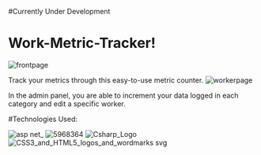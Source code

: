 #Currently Under Development 

# Work-Metric-Tracker!
![frontpage](https://user-images.githubusercontent.com/67939160/204055804-6f0c2891-7893-4509-a95d-d6dff3a989ab.png)



Track your metrics through this easy-to-use metric counter. 
![workerpage](https://user-images.githubusercontent.com/67939160/204055816-8fca962d-9efd-49ef-8133-87ddd4ef6441.png)



In the admin panel, you are able to increment your data logged in each category and edit a specific worker. 


#Technologies Used: 


![asp net_](https://user-images.githubusercontent.com/67939160/203492956-d3acbc2b-cce5-4fe4-ab1c-b45804235f32.jpg)
![5968364](https://user-images.githubusercontent.com/67939160/203492966-8c6192e5-8afc-4f3c-b9a7-4d21bf0654af.png)
![Csharp_Logo](https://user-images.githubusercontent.com/67939160/203492972-604f5180-4741-4b33-b7c7-8f68cdd68c9c.png)
![CSS3_and_HTML5_logos_and_wordmarks svg](https://user-images.githubusercontent.com/67939160/203492979-7e758db8-476c-4c61-9540-d28e6b991a91.png)
